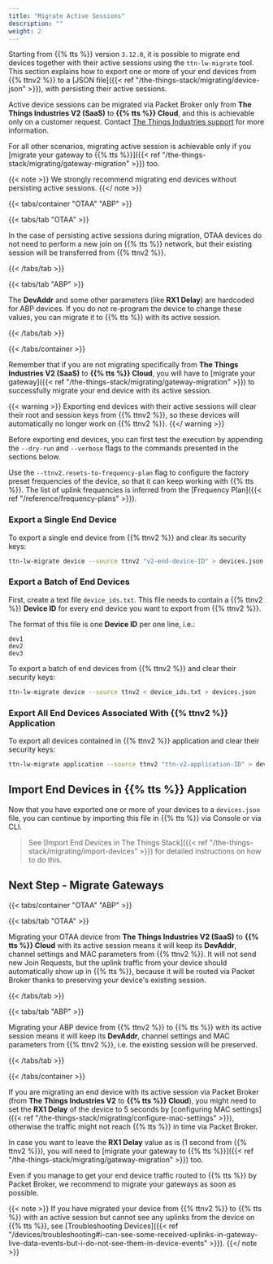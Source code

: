 ```yaml
---
title: "Migrate Active Sessions"
description: ""
weight: 2
---
```


Starting from {{% tts %}} version `3.12.0`, it is possible to migrate end devices together with their active sessions using the `ttn-lw-migrate` tool. This section explains how to export one or more of your end devices from {{% ttnv2 %}} to a [JSON file]({{< ref "/the-things-stack/migrating/device-json" >}}), with persisting their active sessions.

<!--more-->

Active device sessions can be migrated via Packet Broker only from **The Things Industries V2 (SaaS)** to **{{% tts %}} Cloud**, and this is achievable only on a customer request. Contact [The Things Industries support](mailto:support@thethingsindustries.com) for more information. 

For all other scenarios, migrating active session is achievable only if you [migrate your gateway to {{% tts %}}]({{< ref "/the-things-stack/migrating/gateway-migration" >}}) too.

{{< note >}} We strongly recommend migrating end devices without persisting active sessions. {{</ note >}}

{{< tabs/container "OTAA" "ABP" >}}

{{< tabs/tab "OTAA" >}}

In the case of persisting active sessions during migration, OTAA devices do not need to perform a new join on {{% tts %}} network, but their existing session will be transferred from {{% ttnv2 %}}.

{{< /tabs/tab >}}

{{< tabs/tab "ABP" >}}

The **DevAddr** and some other parameters (like **RX1 Delay**) are hardcoded for ABP devices. If you do not re-program the device to change these values, you can migrate it to {{% tts %}} with its active session. 

{{< /tabs/tab >}}

{{< /tabs/container >}}

Remember that if you are not migrating specifically from **The Things Industries V2 (SaaS)** to **{{% tts %}} Cloud**, you will have to [migrate your gateway]({{< ref "/the-things-stack/migrating/gateway-migration" >}}) to successfully migrate your end device with its active session.

{{< warning >}} Exporting end devices with their active sessions will clear their root and session keys from {{% ttnv2 %}}, so these devices will automatically no longer work on {{% ttnv2 %}}. {{</ warning >}}

Before exporting end devices, you can first test the execution by appending the `--dry-run` and `--verbose` flags to the commands presented in the sections below.

Use the `--ttnv2.resets-to-frequency-plan` flag to configure the factory preset frequencies of the device, so that it can keep working with {{% tts %}}. The list of uplink frequencies is inferred from the [Frequency Plan]({{< ref "/reference/frequency-plans" >}}).

### Export a Single End Device

To export a single end device from {{% ttnv2 %}} and clear its security keys:

```bash
ttn-lw-migrate device --source ttnv2 "v2-end-device-ID" > devices.json
```

### Export a Batch of End Devices

First, create a text file `device_ids.txt`. This file needs to contain a {{% ttnv2 %}} **Device ID** for every end device you want to export from {{% ttnv2 %}}. 

The format of this file is one **Device ID** per one line, i.e.:

```
dev1
dev2
dev3
```

To export a batch of end devices from {{% ttnv2 %}} and clear their security keys:

```bash
ttn-lw-migrate device --source ttnv2 < device_ids.txt > devices.json
```

### Export All End Devices Associated With {{% ttnv2 %}} Application

To export all devices contained in {{% ttnv2 %}} application and clear their security keys:

```bash
ttn-lw-migrate application --source ttnv2 "ttn-v2-application-ID" > devices.json
```

## Import End Devices in {{% tts %}} Application

Now that you have exported one or more of your devices to a `devices.json` file, you can continue by importing this file in {{% tts %}} via Console or via CLI. 

> See [Import End Devices in The Things Stack]({{< ref "/the-things-stack/migrating/import-devices" >}}) for detailed instructions on how to do this.

## Next Step - Migrate Gateways

{{< tabs/container "OTAA" "ABP" >}}

{{< tabs/tab "OTAA" >}}

Migrating your OTAA device from **The Things Industries V2 (SaaS)** to **{{% tts %}} Cloud** with its active session means it will keep its **DevAddr**, channel settings and MAC parameters from {{% ttnv2 %}}. It will not send new Join Requests, but the uplink traffic from your device should automatically show up in {{% tts %}}, because it will be routed via Packet Broker thanks to preserving your device's existing session. 

{{< /tabs/tab >}}

{{< tabs/tab "ABP" >}}

Migrating your ABP device from {{% ttnv2 %}} to {{% tts %}} with its active session means it will keep its **DevAddr**, channel settings and MAC parameters from {{% ttnv2 %}}, i.e. the existing session will be preserved.

{{< /tabs/tab >}}

{{< /tabs/container >}}

If you are migrating an end device with its active session via Packet Broker (from **The Things Industries V2** to **{{% tts %}} Cloud**), you might need to set the **RX1 Delay** of the device to 5 seconds by [configuring MAC settings]({{< ref "/the-things-stack/migrating/configure-mac-settings" >}}), otherwise the traffic might not reach {{% tts %}} in time via Packet Broker. 

In case you want to leave the **RX1 Delay** value as is (1 second from {{% ttnv2 %}}), you will need to [migrate your gateway to {{% tts %}}]({{< ref "/the-things-stack/migrating/gateway-migration" >}}) too.

Even if you manage to get your end device traffic routed to {{% tts %}} by Packet Broker, we recommend to migrate your gateways as soon as possible.

{{< note >}} If you have migrated your device from {{% ttnv2 %}} to {{% tts %}} with an active session but cannot see any uplinks from the device on {{% tts %}}, see [Troubleshooting Devices]({{< ref "/devices/troubleshooting#i-can-see-some-received-uplinks-in-gateway-live-data-events-but-i-do-not-see-them-in-device-events" >}}). {{</ note >}}
